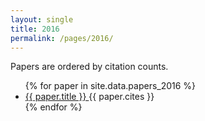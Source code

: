```yaml
---
layout: single
title: 2016
permalink: /pages/2016/
---
```


<span>Papers are ordered by citation counts.</span>

<ul>
    {% for paper in site.data.papers_2016 %}
      <li>
        <a href="{{ paper.url }}">
            {{ paper.title }}
        </a> {{ paper.cites }}
      </li>
    {% endfor %}
</ul>
